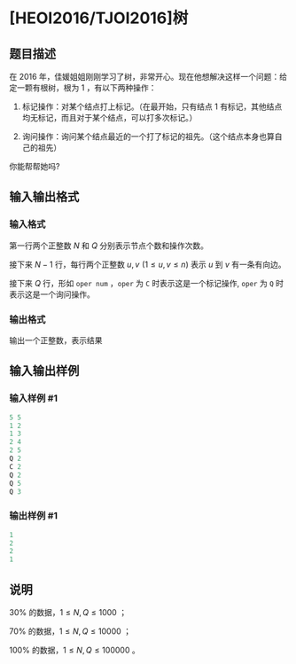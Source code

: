 # [HEOI2016/TJOI2016]树

## 题目描述

在 2016 年，佳媛姐姐刚刚学习了树，非常开心。现在他想解决这样一个问题：给定一颗有根树，根为 $1$ ，有以下两种操作：

1. 标记操作：对某个结点打上标记。（在最开始，只有结点 $1$ 有标记，其他结点均无标记，而且对于某个结点，可以打多次标记。）

2. 询问操作：询问某个结点最近的一个打了标记的祖先。（这个结点本身也算自己的祖先）

你能帮帮她吗?

## 输入输出格式

### 输入格式

第一行两个正整数 $N$ 和 $Q$ 分别表示节点个数和操作次数。

接下来 $N-1$ 行，每行两个正整数 $u,v \,\, (1 \leqslant u,v \leqslant n)$ 表示 $u$ 到 $v$ 有一条有向边。

接下来 $Q$ 行，形如 `oper num` ，`oper` 为 `C` 时表示这是一个标记操作, `oper` 为 `Q` 时表示这是一个询问操作。

### 输出格式

输出一个正整数，表示结果

## 输入输出样例

### 输入样例 #1

```cpp
5 5 
1 2 
1 3 
2 4 
2 5 
Q 2 
C 2 
Q 2 
Q 5 
Q 3
```


### 输出样例 #1

```cpp
1
2
2
1
```


## 说明

$30\%$ 的数据，$1 \leqslant N, Q \leqslant 1000$ ；

$70\%$ 的数据，$1 \leqslant N, Q \leqslant 10000$ ；

$100\%$ 的数据，$1 \leqslant N, Q \leqslant 100000$ 。

